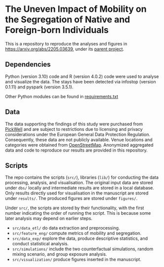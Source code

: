 # The Uneven Impact of Mobility on the Segregation of Native and Foreign-born Individuals
This is a repository to reproduce the analyses and figures in https://arxiv.org/abs/2205.03639, under its 
[parent project](https://github.com/MobiSegInsights).

## Dependencies
Python (version 3.10) code and R (version 4.0.2) code were used to analyse and visualize the data. 
The stays have been detected via infostop (version 0.1.11) and pyspark (version 3.5.1).

Other Python modules can be found in [requirements.txt](https://github.com/MobiSegInsights/mobi-seg-se/blob/main/requirements.txt)

## Data
The data supporting the findings of this study were purchased from [PickWell](https://www.pickwell.co/) and 
are subject to restrictions due to licensing 
and privacy considerations under the European General Data Protection Regulation. 
Consequently, these data are not publicly available. 
Venue locations and categories were obtained from [OpenStreetMap](https://download.geofabrik.de/europe.html). 
Anonymized aggregated data and code to reproduce our results are provided in this repository.

## Scripts
The repo contains the scripts (`src/`), libraries (`lib/`) for conducting the data processing, analysis, and visualisation.
The original input data are stored under `dbs/` locally and intermediate results are stored in a local database.
Only results directly used for visualisation in the manuscript are stored under `results/`.
The produced figures are stored under `figures/`.

Under `src/`, the scripts are stored by their functionality, with the first number indicating the
order of running the script.
This is because some later analysis may depend on earlier steps.

- `src/data_etl/` do data extraction and preprocessing.
- `src/feature_eng/` compute metrics of mobility and segregation.
- `src/data_exp/` explore the data, produce descriptive statistics, and conduct statistical analysis.
- `src/simulations/` include the two counterfactual simulations, random mixing scenario, and group exposure analysis.
- `src/visualization/` produce figures inserted in the manuscript.